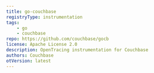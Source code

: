 ```yaml
---
title: go-couchbase
registryType: instrumentation
tags:
    - go
    - couchbase
repo: https://github.com/couchbase/gocb
license: Apache License 2.0
description: OpenTracing instrumentation for Couchbase
authors: Couchbase
otVersion: latest
---
```

